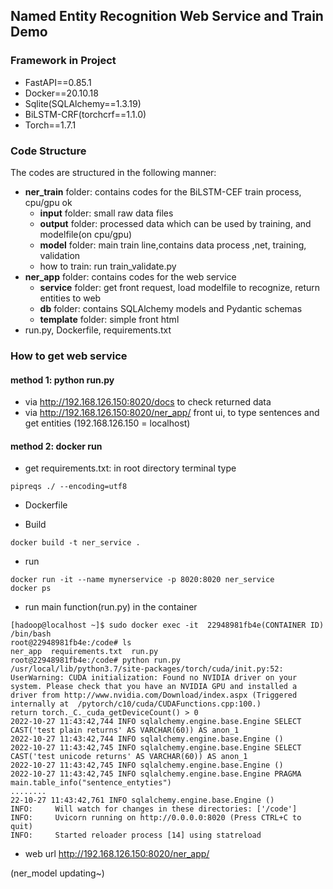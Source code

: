## Named Entity Recognition Web Service and Train Demo  
### Framework  in Project 
+ FastAPI==0.85.1
+ Docker==20.10.18
+ Sqlite(SQLAlchemy==1.3.19)
+ BiLSTM-CRF(torchcrf==1.1.0)
+ Torch==1.7.1

### Code Structure
The codes are structured in the following manner:
+ **ner_train** folder: contains codes for the BiLSTM-CEF train process, cpu/gpu ok
    + **input** folder: small raw data files 
    + **output** folder: processed data which can be used by training, and modelfile(on cpu/gpu) 
    + **model** folder: main train line,contains data process ,net, training, validation
    + how to train: run train_validate.py
+ **ner_app** folder: contains codes for the web service
    + **service** folder: get front request, load modelfile to recognize, return entities to web
    + **db** folder: contains SQLAlchemy models and Pydantic schemas
    + **template** folder: simple front html
+ run.py, Dockerfile, requirements.txt

### How to get web service
#### method 1: python run.py
+ via http://192.168.126.150:8020/docs to check returned data
+ via http://192.168.126.150:8020/ner_app/ front ui, to type sentences and get entities
      (192.168.126.150 = localhost)
#### method 2: docker run
+ get requirements.txt: in root directory terminal type 
```shell script
pipreqs ./ --encoding=utf8 
```   

+ Dockerfile  

+ Build  
```shell script
docker build -t ner_service .
```

+ run
```shell script
docker run -it --name mynerservice -p 8020:8020 ner_service  
docker ps
```
+ run main function(run.py) in the container
```shell script
[hadoop@localhost ~]$ sudo docker exec -it  22948981fb4e(CONTAINER ID) /bin/bash
root@22948981fb4e:/code# ls
ner_app  requirements.txt  run.py
root@22948981fb4e:/code# python run.py
/usr/local/lib/python3.7/site-packages/torch/cuda/init.py:52: UserWarning: CUDA initialization: Found no NVIDIA driver on your system. Please check that you have an NVIDIA GPU and installed a driver from http://www.nvidia.com/Download/index.aspx (Triggered internally at  /pytorch/c10/cuda/CUDAFunctions.cpp:100.)
return torch._C._cuda_getDeviceCount() > 0
2022-10-27 11:43:42,744 INFO sqlalchemy.engine.base.Engine SELECT CAST('test plain returns' AS VARCHAR(60)) AS anon_1
2022-10-27 11:43:42,744 INFO sqlalchemy.engine.base.Engine ()
2022-10-27 11:43:42,745 INFO sqlalchemy.engine.base.Engine SELECT CAST('test unicode returns' AS VARCHAR(60)) AS anon_1
2022-10-27 11:43:42,745 INFO sqlalchemy.engine.base.Engine ()
2022-10-27 11:43:42,745 INFO sqlalchemy.engine.base.Engine PRAGMA main.table_info("sentence_entyties")
........
22-10-27 11:43:42,761 INFO sqlalchemy.engine.base.Engine ()
INFO:     Will watch for changes in these directories: ['/code']
INFO:     Uvicorn running on http://0.0.0.0:8020 (Press CTRL+C to quit)
INFO:     Started reloader process [14] using statreload
```
+ web url
http://192.168.126.150:8020/ner_app/ 

(ner_model updating~)

